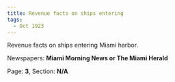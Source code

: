 ```yaml
---  
title: Revenue facts on ships entering  
tags:  
  - Oct 1923  
---  
```

  
Revenue facts on ships entering Miami harbor.  
  
Newspapers: **Miami Morning News or The Miami Herald**  
  
Page: **3**, Section: **N/A** 
